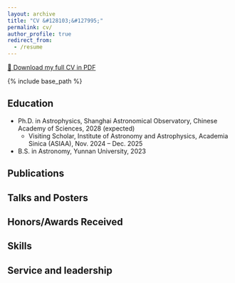 ```yaml
---
layout: archive
title: "CV &#128103;&#127995;"
permalink: cv/
author_profile: true
redirect_from:
  - /resume
---
```

<a href="../files/CV-Sihong Wu.pdf" target="_blank" rel="noopener noreferrer">&#128196; Download my full CV in PDF</a>

{% include base_path %}
<h2>Education</h2>
<ul>
  <li>
    Ph.D. in Astrophysics, Shanghai Astronomical Observatory, Chinese Academy of Sciences, 2028 (expected)
    <ul>
      <li>
        Visiting Scholar, Institute of Astronomy and Astrophysics, Academia Sinica (ASIAA), Nov. 2024 – Dec. 2025
      </li>
    </ul>
  </li>
  <li>B.S. in Astronomy, Yunnan University, 2023</li>
</ul>


  
<h2>Publications</h2>
<ul>
  
</ul>


<h2>Talks and Posters</h2>
<ul>
  
</ul>

<h2>Honors/Awards Received</h2>
<ul>
  
</ul>

<h2>Skills</h2>
<ul>
  
</ul>

<h2>Service and leadership</h2>
<ul>
  
</ul>
